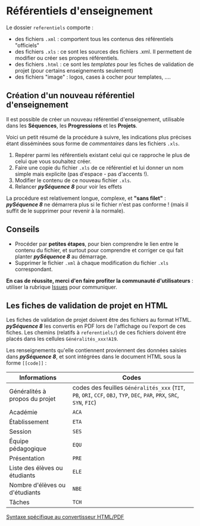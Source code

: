 # Référentiels d'enseignement

Le dossier `referentiels` comporte :
 - des fichiers `.xml` : comportent tous les contenus des référentiels "officiels"
 - des fichiers `.xls` : ce sont les sources des fichiers .xml. Il permettent de modifier ou créer ses propres référentiels.
 - des fichiers `.html` : ce sont les _templates_ pour les fiches de validation de projet (pour certains enseignements seulement)
 - des fichiers "image" : logos, cases à cocher pour templates, ....
 
## Création d'un nouveau référentiel d'enseignement
Il est possible de créer un nouveau référentiel d'enseignement, utilisable dans les **Séquences**, les **Progressions** et les **Projets**.

Voici un petit résumé de la procédure à suivre, les indications plus précises étant disséminées sous forme de _commentaires_ dans les fichiers `.xls`.
1. Repérer parmi les référentiels existant celui qui ce rapproche le plus de celui que vous souhaitez créer.
2. Faire une copie du fichier `.xls` de ce référentiel et lui donner un nom simple mais explicite (pas d'espace - pas d'accents !).
3. Modifier le contenu de ce nouveau fichier `.xls`.
4. Relancer **_pySéquence 8_** pour voir les effets

La procédure est relativement longue, complexe, et **"sans filet"** : **_pySéquence 8_** ne démarrera plus si le fichier n'est pas conforme ! (mais il suffit de le supprimer pour revenir à la normale).

## Conseils
 * Procéder par **petites étapes**, pour bien comprendre le lien entre le contenu du fichier, et surtout pour comprendre et corriger ce qui fait planter **_pySéquence 8_** au démarrage.
 * Supprimer le fichier `.xml` à chaque modification du fichier `.xls` correspondant.

**En cas de réussite, merci d'en faire profiter la communauté d'utilisateurs** : utiliser la rubrique [Issues](https://github.com/cedrick-f/pySequence/issues) pour communiquer.

## Les fiches de validation de projet en HTML
Les fiches de validation de projet doivent être des fichiers au format HTML. 
**_pySéquence 8_** les convertis en PDF lors de l'affichage ou l'export de ces fiches.
Les chemins (relatifs à `referentiels/`) de ces fichiers doivent être placés dans les cellules `Généralités_xxx!A19`.


Les renseignements qu'elle contiennent proviennent des données saisies dans **_pySéquence 8_**, et sont intégrées dans le document HTML sous la forme `[[code]]` :


Informations | Codes
------------ | -----
Généralités à propos du projet | codes des feuilles `Généralités_xxx` (`TIT`, `PB`, `ORI`, `CCF`, `OBJ`, `TYP`, `DEC`, `PAR`, `PRX`, `SRC`, `SYN`, `FIC`)
Académie | `ACA`
Établissement | `ETA`
Session | `SES`
Équipe pédagogique | `EQU`
Présentation | `PRE`
Liste des élèves ou étudiants | `ELE`
Nombre d'élèves ou d'étudiants | `NBE`
Tâches | `TCH`


[Syntaxe spécifique au convertisseur HTML/PDF](https://xhtml2pdf.readthedocs.io/en/latest/format_html.html#)




